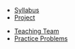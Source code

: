 - [Syllabus](syllabus)
- [Project](project)
<!-- - [AI Policy](ai-policy) -->
<!-- - [Course Schedule](schedule) -->
- [Teaching Team](teaching-team)
- [Practice Problems](./practice/index.html)
<!-- - [Lecture Notes](lecture-notes) -->
<!-- - [Assignments & Labs](assignment-lab-details) -->
<!-- - [Resources](resources) -->
<!-- - [Feedback](feedback) -->